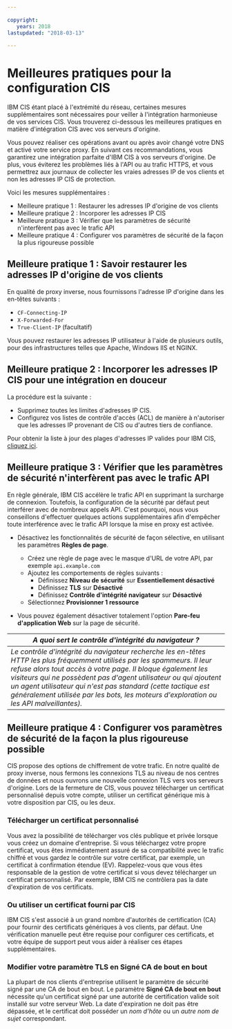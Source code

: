 ```yaml
---
  
copyright:
   years: 2018
lastupdated: "2018-03-13"
 
---
```



# Meilleures pratiques pour la configuration CIS

IBM CIS étant placé à l'extrémité du réseau, certaines mesures supplémentaires sont nécessaires pour veiller à l'intégration harmonieuse de vos services CIS. Vous trouverez ci-dessous les meilleures pratiques en matière d'intégration CIS avec vos serveurs d'origine. 

Vous pouvez réaliser ces opérations avant ou après avoir changé votre DNS et activé votre service proxy. En suivant ces recommandations, vous garantirez une intégration parfaite d'IBM CIS à vos serveurs d'origine. De plus, vous éviterez les problèmes liés à l'API ou au trafic HTTPS, et vous permettrez aux journaux de collecter les vraies adresses IP de vos clients et non les adresses IP CIS de protection.

Voici les mesures supplémentaires :

 * Meilleure pratique 1 : Restaurer les adresses IP d'origine de vos clients
 * Meilleure pratique 2 : Incorporer les adresses IP CIS
 * Meilleure pratique 3 : Vérifier que les paramètres de sécurité n'interfèrent pas avec le trafic API
 * Meilleure pratique 4 : Configurer vos paramètres de sécurité de la façon la plus rigoureuse possible
 
## Meilleure pratique 1 : Savoir restaurer les adresses IP d'origine de vos clients

En qualité de proxy inverse, nous fournissons l'adresse IP d'origine dans les en-têtes suivants :

  * `CF-Connecting-IP`
  * `X-Forwarded-For`
  * `True-Client-IP` (facultatif)

Vous pouvez restaurer les adresses IP utilisateur à l'aide de plusieurs outils, pour des infrastructures telles que Apache, Windows IIS et NGINX.

## Meilleure pratique 2 : Incorporer les adresses IP CIS pour une intégration en douceur

La procédure est la suivante :

  * Supprimez toutes les limites d'adresses IP CIS.
  * Configurez vos listes de contrôle d'accès (ACL) de manière à n'autoriser que les adresses IP provenant de CIS ou d'autres tiers de confiance.

Pour obtenir la liste à jour des plages d'adresses IP valides pour IBM CIS, [cliquez ici](whitelisted-ips.html).

## Meilleure pratique 3 : Vérifier que les paramètres de sécurité n'interfèrent pas avec le trafic API

En règle générale, IBM CIS accélère le trafic API en supprimant la surcharge de connexion. Toutefois, la configuration de la sécurité par défaut peut interférer avec de nombreux appels API. C'est pourquoi, nous vous conseillons d'effectuer quelques actions supplémentaires afin d'empêcher toute interférence avec le trafic API lorsque la mise en proxy est activée.

 * Désactivez les fonctionnalités de sécurité de façon sélective, en utilisant les paramètres **Règles de page**.
   * Créez une règle de page avec le masque d'URL de votre API, par exemple `api.example.com`
   * Ajoutez les comportements de règles suivants :
      * Définissez **Niveau de sécurité** sur **Essentiellement désactivé**
      * Définissez **TLS** sur **Désactivé**
      * Définissez **Contrôle d'intégrité navigateur** sur **Désactivé**
   * Sélectionnez **Provisionner 1 ressource**

 * Vous pouvez également désactiver totalement l'option **Pare-feu d'application Web** sur la page de sécurité.

| *A quoi sert le contrôle d'intégrité du navigateur ?* | 
|------------------------------------------------|
| *Le contrôle d'intégrité du navigateur recherche les en-têtes HTTP les plus fréquemment utilisés par les spammeurs. Il leur refuse alors tout accès à votre page. Il bloque également les visiteurs qui ne possèdent pas d'agent utilisateur ou qui ajoutent un agent utilisateur qui n'est pas standard (cette tactique est généralement utilisée par les bots, les moteurs d'exploration ou les API malveillantes).* |

## Meilleure pratique 4 : Configurer vos paramètres de sécurité de la façon la plus rigoureuse possible

CIS propose des options de chiffrement de votre trafic. En notre qualité de proxy inverse, nous fermons les connexions TLS au niveau de nos centres de données et nous ouvrons une nouvelle connexion TLS vers vos serveurs d'origine. Lors de la fermeture de CIS, vous pouvez télécharger un certificat personnalisé depuis votre compte, utiliser un certificat générique mis à votre disposition par CIS, ou les deux.

### Télécharger un certificat personnalisé
 
Vous avez la possibilité de télécharger vos clés publique et privée lorsque vous créez un domaine d'entreprise. Si vous téléchargez votre propre certificat, vous êtes immédiatement assuré de sa compatibilité avec le trafic chiffré et vous gardez le contrôle sur votre certificat, par exemple, un certificat à confirmation étendue (EV). Rappelez-vous que vous êtes responsable de la gestion de votre certificat si vous devez télécharger un certificat personnalisé. Par exemple, IBM CIS ne contrôlera pas la date d'expiration de vos certificats. 
 
### Ou utiliser un certificat fourni par CIS
 
IBM CIS s'est associé à un grand nombre d'autorités de certification (CA) pour fournir des certificats génériques à vos clients, par défaut. Une vérification manuelle peut être requise pour configurer ces certificats, et votre équipe de support peut vous aider à réaliser ces étapes supplémentaires.
 
### Modifier votre paramètre TLS en **Signé CA de bout en bout**
 
La plupart de nos clients d'entreprise utilisent le paramètre de sécurité signé par une CA de bout en bout. Le paramètre **Signé CA de bout en bout** nécessite qu'un certificat signé par une autorité de certification valide soit installé sur votre serveur Web. La date d'expiration ne doit pas être dépassée, et le certificat doit posséder un *nom d'hôte* ou un *autre nom de sujet* correspondant.

